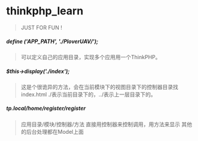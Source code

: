 # thinkphp_learn
> JUST FOR FUN !

##### define ('APP_PATH', './PloverUAV/');
>可以定义自己的应用目录，实现多个应用用一个ThinkPHP。

##### $this->display('./index');
>这是个很诡异的方法，会在当前模块下的视图目录下的控制器目录找index.html
>./表示当前目录下的，../表示上一层目录下的。

##### tp.local/home/register/register
>应用目录/模块/控制器/方法
>直接用控制器来控制调用，用方法来显示
>其他的后台处理都在Model上面